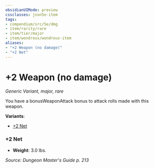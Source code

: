 ```yaml
---
obsidianUIMode: preview
cssclasses: json5e-item
tags:
- compendium/src/5e/dmg
- item/rarity/rare
- item/tier/major
- item/wondrous/wondrous-item
aliases: 
- "+2 Weapon (no damage)"
- "+2 Net"
---
```

# +2 Weapon (no damage)
*Generic Variant, major, rare*  


You have a bonusWeaponAttack bonus to attack rolls made with this weapon.

**Variants**:
- [+2 Net](#+2%20Net)

### +2 Net

- **Weight**: 3.0 lbs.


*Source: Dungeon Master's Guide p. 213*